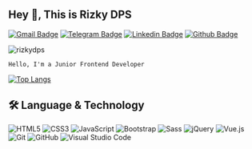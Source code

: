 ## Hey 👋, This is Rizky DPS
[![Gmail Badge](https://img.shields.io/badge/-Gmail-c14438?style=flat-square&logo=Gmail&logoColor=white&link=mailto:rzkydps@gmail.com)](mailto:rzkydps@gmail.com)
[![Telegram Badge](https://img.shields.io/badge/-Telegram-1ca0f1?style=flat-square&labelColor=1ca0f1&logo=telegram&logoColor=white&link=https://t.me/luiz740)](https://t.me/rizkydps)
[![Linkedin Badge](https://img.shields.io/badge/-rizkydps-0072b1?style=flat&logo=Linkedin&logoColor=white&link=https://www.linkedin.com/in/rizkydps/)](https://www.linkedin.com/in/rizkydps/) [![Github Badge](https://img.shields.io/badge/-rizkydps-grey?style=flat&logo=github&logoColor=white&link=https://github.com/rizkydps/)](https://www.github.com/rizkydps/)  
<p> <img src="https://komarev.com/ghpvc/?username=rizkydps" alt="rizkydps" /> </p>



    Hello, I'm a Junior Frontend Developer

[![Top Langs](https://github-readme-stats.vercel.app/api/top-langs/?username=rizkydps&layout=compact&text_color=daf7dc&bg_color=151515)](https://github.com/rizkydps/github-readme-stats)


## 🛠 Language & Technology
![HTML5](https://img.shields.io/badge/-HTML5-E34F26?style=flat-square&logo=html5&logoColor=white)
![CSS3](https://img.shields.io/badge/-CSS3-1572B6?style=flat-square&logo=css3)
![JavaScript](https://img.shields.io/badge/-JavaScript-black?style=flat-square&logo=javascript)
![Bootstrap](https://img.shields.io/badge/-Bootstrap-563D7C?style=flat-square&logo=bootstrap)
![Sass](https://img.shields.io/badge/-Sass-%23CC6699?style=flat-square&logo=sass&logoColor=ffffff)
![jQuery](https://img.shields.io/badge/-jQuery-0769AD?style=flat-square&logo=jQuery&logoColor=white)
![Vue.js](https://img.shields.io/badge/-Vuejs-4FC08D?style=flat-square&logo=vue.js&logoColor=white)
![Git](https://img.shields.io/badge/-Git-F05032?style=flat-square&logo=git&logoColor=white)
![GitHub](https://img.shields.io/badge/-GitHub-181717?style=flat-square&logo=github)
![Visual Studio Code](https://img.shields.io/badge/-VSCode-007ACC?style=flat-square&logo=visual-studio-code&logoColor=white)



